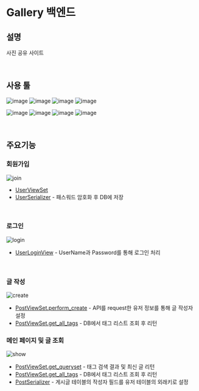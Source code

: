 # Gallery 백엔드
## 설명
사진 공유 사이트

<br/>

## 사용 툴
![image](https://img.shields.io/badge/JavaScript-323330?style=for-the-badge&logo=javascript&logoColor=F7DF1E)
![image](https://img.shields.io/badge/next%20js-000000?style=for-the-badge&logo=nextdotjs&logoColor=white)
![image](https://img.shields.io/badge/React-20232A?style=for-the-badge&logo=react&logoColor=61DAFB)
![image](	https://img.shields.io/badge/axios-671ddf?&style=for-the-badge&logo=axios&logoColor=white)

![image](https://img.shields.io/badge/Python-FFD43B?style=for-the-badge&logo=python&logoColor=blue)
![image](https://img.shields.io/badge/Django-092E20?style=for-the-badge&logo=django&logoColor=green)
![image](https://img.shields.io/badge/django%20rest-ff1709?style=for-the-badge&logo=django&logoColor=white)
![image](https://img.shields.io/badge/PostgreSQL-316192?style=for-the-badge&logo=postgresql&logoColor=white)

<br/>

## 주요기능
### 회원가입  
![join](https://github.com/5121eun/gallery_front/assets/121006954/b9315323-65c8-4f68-8d02-2fe487be7514)

- [UserViewSet](https://github.com/5121eun/gallery_back/blob/main/account/views.py#L11)
- [UserSerializer](https://github.com/5121eun/gallery_back/blob/main/account/serializers.py#L12) - 패스워드 암호화 후 DB에 저장

<br/>

### 로그인  
![login](https://github.com/5121eun/gallery_front/assets/121006954/21f27af5-94d2-437f-9153-03e6a78c332a)

- [UserLoginView](https://github.com/5121eun/gallery_back/blob/main/account/views.py#L17) - UserName과 Password를 통해 로그인 처리
<br/>

### 글 작성
![create](https://github.com/5121eun/gallery_front/assets/121006954/5f1dc5e0-fd53-41c5-a6e6-737aea684652)

- [PostViewSet.perform_create](https://github.com/5121eun/gallery_back/blob/main/post/views.py#L18) - API를 request한 유저 정보를 통해 글 작성자 설정
- [PostViewSet.get_all_tags](https://github.com/5121eun/gallery_back/blob/main/post/views.py#L29) - DB에서 태그 리스트 조회 후 리턴

### 메인 페이지 및 글 조회
![show](https://github.com/5121eun/gallery_front/assets/121006954/a85fabf4-933f-4282-84ab-165e87d22049)

- [PostViewSet.get_queryset](https://github.com/5121eun/gallery_back/blob/main/post/views.py#L21) - 태그 검색 결과 및 최신 글 리턴
- [PostViewSet.get_all_tags](https://github.com/5121eun/gallery_back/blob/main/post/views.py#L29) - DB에서 태그 리스트 조회 후 리턴
- [PostSerializer](https://github.com/5121eun/gallery_back/blob/main/post/serializers.py) - 게시글 테이블의 작성자 필드를 유저 테이블의 외래키로 설정
